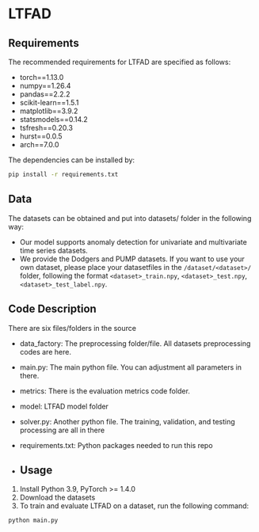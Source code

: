 # LTFAD


## Requirements
The recommended requirements for LTFAD are specified as follows:
- torch==1.13.0
- numpy==1.26.4
- pandas==2.2.2
- scikit-learn==1.5.1
- matplotlib==3.9.2
- statsmodels==0.14.2
- tsfresh==0.20.3
- hurst==0.0.5
- arch==7.0.0

The dependencies can be installed by:
```bash
pip install -r requirements.txt
```

## Data
The datasets can be obtained and put into datasets/ folder in the following way:
- Our model supports anomaly detection for univariate and multivariate time series datasets.
- We provide the Dodgers and PUMP datasets. If you want to use your own dataset, please place your datasetfiles in the `/dataset/<dataset>/` folder, following the format `<dataset>_train.npy`, `<dataset>_test.npy`, `<dataset>_test_label.npy`.

## Code Description
There are six files/folders in the source
- data_factory: The preprocessing folder/file. All datasets preprocessing codes are here.
- main.py: The main python file. You can adjustment all parameters in there.
- metrics: There is the evaluation metrics code folder.
- model: LTFAD model folder
- solver.py: Another python file. The training, validation, and testing processing are all in there
- requirements.txt: Python packages needed to run this repo

- ## Usage
1. Install Python 3.9, PyTorch >= 1.4.0
2. Download the datasets
3. To train and evaluate LTFAD on a dataset, run the following command:
```bash
python main.py 
```
